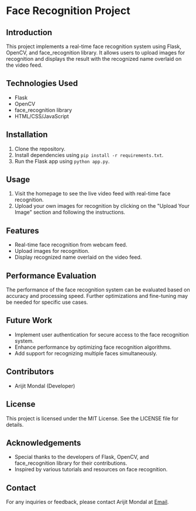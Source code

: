 # Face Recognition Project

## Introduction
This project implements a real-time face recognition system using Flask, OpenCV, and face_recognition library. It allows users to upload images for recognition and displays the result with the recognized name overlaid on the video feed.

## Technologies Used
- Flask
- OpenCV
- face_recognition library
- HTML/CSS/JavaScript

## Installation
1. Clone the repository.
2. Install dependencies using `pip install -r requirements.txt`.
3. Run the Flask app using `python app.py`.

## Usage
1. Visit the homepage to see the live video feed with real-time face recognition.
2. Upload your own images for recognition by clicking on the "Upload Your Image" section and following the instructions.

## Features
- Real-time face recognition from webcam feed.
- Upload images for recognition.
- Display recognized name overlaid on the video feed.

## Performance Evaluation
The performance of the face recognition system can be evaluated based on accuracy and processing speed. Further optimizations and fine-tuning may be needed for specific use cases.

## Future Work
- Implement user authentication for secure access to the face recognition system.
- Enhance performance by optimizing face recognition algorithms.
- Add support for recognizing multiple faces simultaneously.

## Contributors
- Arijit Mondal (Developer)

## License
This project is licensed under the MIT License. See the LICENSE file for details.

## Acknowledgements
- Special thanks to the developers of Flask, OpenCV, and face_recognition library for their contributions.
- Inspired by various tutorials and resources on face recognition.

## Contact
For any inquiries or feedback, please contact Arijit Mondal at [Email](arijitmondal200430@gamil.com).
